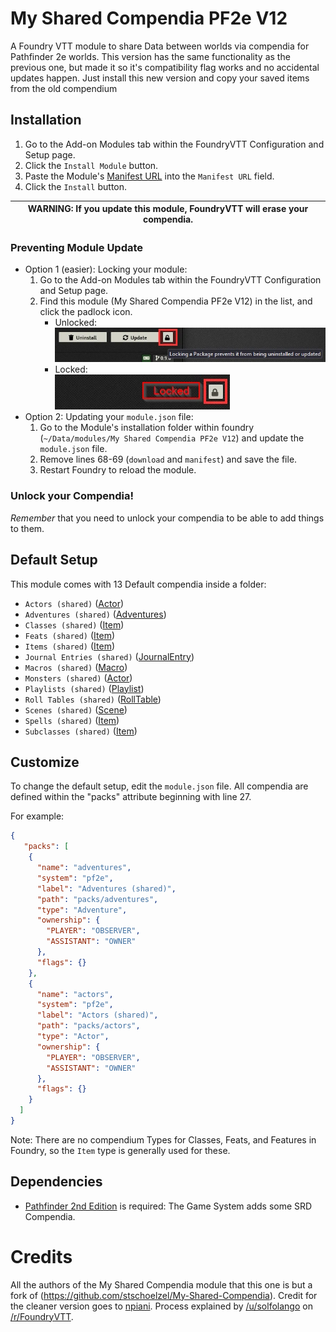 # My Shared Compendia PF2e V12

A Foundry VTT module to share Data between worlds via compendia for Pathfinder 2e worlds.
This version has the same functionality as the previous one, but made it so it's compatibility flag works and no accidental updates happen.
Just install this new version and copy your saved items from the old compendium

## Installation

1. Go to the Add-on Modules tab within the FoundryVTT Configuration and Setup page.
2. Click the `Install Module` button.
3. Paste the Module's [Manifest URL](https://github.com/HonzoNebro/My-Shared-Compendia-PF2e-V12/releases/download/v12/module.json)
   into the `Manifest URL` field.
4. Click the `Install` button.

| WARNING: If you update this module, FoundryVTT will erase your compendia. |
| ------------------------------------------------------------------------- |

### Preventing Module Update

- Option 1 (easier): Locking your module:
  1. Go to the Add-on Modules tab within the FoundryVTT Configuration and Setup page.
  2. Find this module (My Shared Compendia PF2e V12) in the list, and click the padlock icon.
     - Unlocked:  
       ![unlocked-module](resources/images/unlocked-module.webp)
     - Locked:  
       ![locked-module](resources/images/locked-module.webp)
- Option 2: Updating your `module.json` file:
  1. Go to the Module's installation folder within foundry (`~/Data/modules/My Shared Compendia PF2e V12`) and update the `module.json` file.
  2. Remove lines 68-69 (`download` and `manifest`) and save the file.
  3. Restart Foundry to reload the module.

### Unlock your Compendia!

_Remember_ that you need to unlock your compendia to be able to add things to them.

## Default Setup

This module comes with 13 Default compendia inside a folder:

- `Actors (shared)` ([Actor](https://foundryvtt.com/article/actors/))
- `Adventures (shared)` ([Adventures](https://foundryvtt.com/article/adventure/))
- `Classes (shared)` ([Item](https://foundryvtt.com/article/items/))
- `Feats (shared)` ([Item](https://foundryvtt.com/article/items/))
- `Items (shared)` ([Item](https://foundryvtt.com/article/items/))
- `Journal Entries (shared)` ([JournalEntry](https://foundryvtt.com/article/journal/))
- `Macros (shared)` ([Macro](https://foundryvtt.com/article/macros/))
- `Monsters (shared)` ([Actor](https://foundryvtt.com/article/actors/))
- `Playlists (shared)` ([Playlist](https://foundryvtt.com/article/playlists/))
- `Roll Tables (shared)` ([RollTable](https://foundryvtt.com/article/roll-tables/))
- `Scenes (shared)` ([Scene](https://foundryvtt.com/article/scenes/))
- `Spells (shared)` ([Item](https://foundryvtt.com/article/items/))
- `Subclasses (shared)` ([Item](https://foundryvtt.com/article/items/))

## Customize

To change the default setup, edit the `module.json` file. All compendia are defined within the "packs" attribute beginning with line 27.

For example:

```json
{
   "packs": [
    {
      "name": "adventures",
      "system": "pf2e",
      "label": "Adventures (shared)",
      "path": "packs/adventures",
      "type": "Adventure",
      "ownership": {
        "PLAYER": "OBSERVER",
        "ASSISTANT": "OWNER"
      },
      "flags": {}
    },
    {
      "name": "actors",
      "system": "pf2e",
      "label": "Actors (shared)",
      "path": "packs/actors",
      "type": "Actor",
      "ownership": {
        "PLAYER": "OBSERVER",
        "ASSISTANT": "OWNER"
      },
      "flags": {}
    }
  ]
}
```

Note: There are no compendium Types for Classes, Feats, and Features in Foundry, so the `Item` type is generally used for these.

## Dependencies

- [Pathfinder 2nd Edition](https://github.com/foundryvtt/pf2e) is required: The Game System adds some SRD Compendia.

# Credits

All the authors of the My Shared Compendia module that this one is but a fork of (https://github.com/stschoelzel/My-Shared-Compendia). Credit for the cleaner version goes to [npiani](https://github.com/npiani).
Process explained by [/u/solfolango](https://www.reddit.com/u/solfolango) on [/r/FoundryVTT](https://www.reddit.com/r/FoundryVTT/comments/fvw3c7/how_to_create_a_tiny_module_for_shared_content/).

